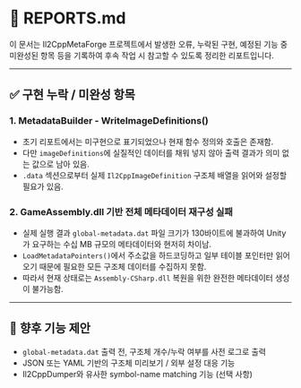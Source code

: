 ﻿# 📓 REPORTS.md

이 문서는 Il2CppMetaForge 프로젝트에서 발생한 오류, 누락된 구현, 예정된 기능 중 미완성된 항목 등을 기록하여 후속 작업 시 참고할 수 있도록 정리한 리포트입니다.

---

## ✅ 구현 누락 / 미완성 항목

### 1. MetadataBuilder - WriteImageDefinitions()

- 초기 리포트에서는 미구현으로 표기되었으나 현재 함수 정의와 호출은 존재함.
- 다만 `imageDefinitions`에 실질적인 데이터를 채워 넣지 않아 출력 결과가 의미 없는 값으로 남아 있음.
- `.data` 섹션으로부터 실제 `Il2CppImageDefinition` 구조체 배열을 읽어와 설정할 필요가 있음.


### 2. GameAssembly.dll 기반 전체 메타데이터 재구성 실패

- 실제 실행 결과 `global-metadata.dat` 파일 크기가 130바이트에 불과하여 Unity가 요구하는 수십 MB 규모의 메타데이터와 현저히 차이남.
- `LoadMetadataPointers()`에서 주소값을 하드코딩하고 일부 테이블 포인터만 읽어 오기 때문에 필요한 모든 구조체 데이터를 수집하지 못함.
- 따라서 현재 상태로는 `Assembly-CSharp.dll` 복원을 위한 완전한 메타데이터 생성이 불가능함.

---

## 🧪 향후 기능 제안

- `global-metadata.dat` 출력 전, 구조체 개수/누락 여부를 사전 로그로 출력
- JSON 또는 YAML 기반의 구조체 미리보기 / 외부 설정 대응 기능
- Il2CppDumper와 유사한 symbol-name matching 기능 (선택 사항)

